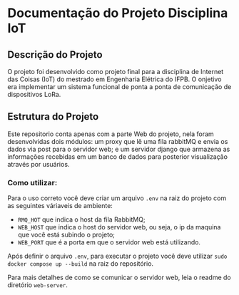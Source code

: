 
# Documentação do Projeto Disciplina IoT

## Descrição do Projeto

O projeto foi desenvolvido como projeto final para a disciplina de Internet das Coisas (IoT) do mestrado em Engenharia Elétrica do IFPB. O onjetivo era implementar um sistema funcional de ponta a ponta de comunicação de dispositivos LoRa.

## Estrutura do Projeto

Este repositorio conta apenas com a parte Web do projeto, nela foram desenvolvidas dois módulos: um proxy que lê uma fila rabbitMQ e envia os dados via post para o servidor web; e um servidor django que armazena as informações recebidas em um banco de dados para posterior visualização através por usuários.

### Como utilizar:

Para o uso correto você deve criar um arquivo ``.env`` na raiz do projeto com as seguintes váriaveis de ambiente:

- ``RMQ_HOT`` que indica o host da fila RabbitMQ;
- ``WEB_HOST`` que indica o host do servidor web, ou seja, o ip da maquina que você está subindo o projeto;
- ``WEB_PORT`` que é a porta em que o servidor web está utilizando. 

Após definir o arquivo ``.env``, para executar o projeto você deve utilizar ``sudo docker compose up --build`` na raiz do repositório. 

Para mais detalhes de como se comunicar o servidor web, leia o readme do diretório ``web-server``.
